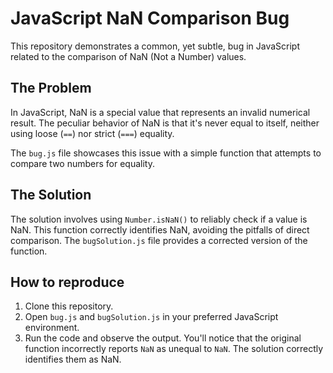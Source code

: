 # JavaScript NaN Comparison Bug

This repository demonstrates a common, yet subtle, bug in JavaScript related to the comparison of NaN (Not a Number) values.

## The Problem

In JavaScript, NaN is a special value that represents an invalid numerical result.  The peculiar behavior of NaN is that it's never equal to itself, neither using loose (`==`) nor strict (`===`) equality.

The `bug.js` file showcases this issue with a simple function that attempts to compare two numbers for equality.

## The Solution

The solution involves using `Number.isNaN()` to reliably check if a value is NaN.  This function correctly identifies NaN, avoiding the pitfalls of direct comparison.  The `bugSolution.js` file provides a corrected version of the function. 

## How to reproduce

1. Clone this repository.
2. Open `bug.js` and `bugSolution.js` in your preferred JavaScript environment.
3. Run the code and observe the output.  You'll notice that the original function incorrectly reports `NaN` as unequal to `NaN`. The solution correctly identifies them as NaN.
